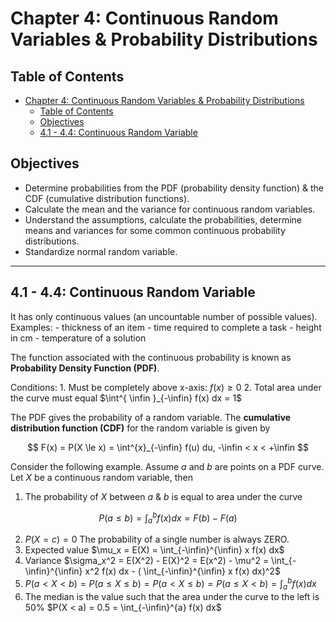 # Chapter 4: Continuous Random Variables & Probability Distributions

## Table of Contents

- [Chapter 4: Continuous Random Variables \& Probability Distributions](#chapter-4-continuous-random-variables--probability-distributions)
  - [Table of Contents](#table-of-contents)
  - [Objectives](#objectives)
  - [4.1 - 4.4: Continuous Random Variable](#41---44-continuous-random-variable)

## Objectives

- Determine probabilities from the PDF (probability density function) & the CDF (cumulative distribution functions).
- Calculate the mean and the variance for continuous random variables.
- Understand the assumptions, calculate the probabilities, determine means and variances for some common continuous probability distributions.
- Standardize normal random variable.

---

## 4.1 - 4.4: Continuous Random Variable

It has only continuous values (an uncountable number of possible values).
Examples:
    - thickness of an item
    - time required to complete a task
    - height in cm
    - temperature of a solution

The function associated with the continuous probability is known as **Probability Density Function (PDF)**.

Conditions:
    1. Must be completely above x-axis: $f(x) \ge 0$
    2. Total area under the curve must equal $\int^{ \infin }_{-\infin} f(x) dx = 1$

The PDF gives the probability of a random variable.
The **cumulative distribution function (CDF)** for the random variable is given by

$$
F(x) = P(X \le x) = \int^{x}_{-\infin} f(u) du, -\infin < x < +\infin
$$

Consider the following example. Assume $a$ and $b$ are points on a PDF curve.
Let $X$ be a continuous random variable, then

1. The probability of $X$ between $a$ & $b$ is equal to area under the curve

$$
P(a \le b) = \int_{a}^{b} f(x) dx = F(b) - F(a)
$$

2. $P(X=c) = 0$ The probability of a single number is always ZERO.
3. Expected value $\mu_x = E(X) = \int_{-\infin}^{\infin} x f(x) dx$
4. Variance $\sigma_x^2 = E(X^2) - E(X)^2 = E(x^2) - \mu^2 = \int_{-\infin}^{\infin} x^2 f(x) dx - ( \int_{-\infin}^{\infin} x f(x) dx)^2$
5. $P(a < X < b) = P(a \le X \le b) = P(a < X \le b) = P(a \le X < b) = \int_{a}^{b} f(x) dx$
6. The median is the value such that the area under the curve to the left is 50% $P(X < a) = 0.5 = \int_{-\infin}^{a} f(x) dx$


